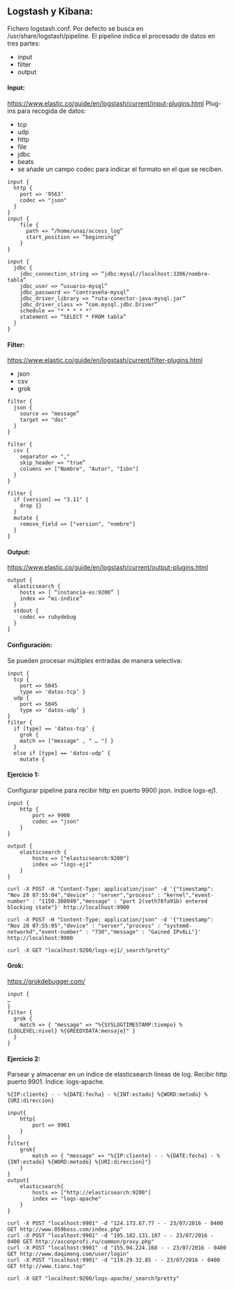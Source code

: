 ## Logstash y Kibana:

Fichero logstash.conf. Por defecto se busca en /usr/share/logstash/pipeline. El pipeline indica el procesado de datos en tres partes:
* input
* filter
* output
#### Input:
https://www.elastic.co/guide/en/logstash/current/input-plugins.html
Plug-ins para recogida de datos: 
* tcp
* udp
* http
* file
* jdbc
* beats
* se añade un campo codec para indicar el formato en el que se reciben.
```
input {
  http {
    port => '9563’
    codec => "json"
  }
}
input {
    file {
      path => “/home/unai/access_log”
      start_position => “beginning”
    }
}

input {
  jdbc {
    jdbc_connection_string => “jdbc:mysql//localhost:3306/nombre-tabla”
    jdbc_user => “usuario-mysql”
    jdbc_password => “contraseña-mysql”
    jdbc_driver_library => “ruta-conector-java-mysql.jar”
    jdbc_driver_class => “com.mysql.jdbc.Driver”
    schedule => "* * * * *"
    statement => “SELECT * FROM tabla”
  }
}
```
#### Filter:
https://www.elastic.co/guide/en/logstash/current/filter-plugins.html
* json
* csv
* grok
```
filter {
  json {
    source => "message”
    target => "doc"
  }
}

filter {
  csv {
    separator => ","
    skip_header => "true”
    columns => ["Nombre", "Autor", "Isbn"]
  }
}

filter {
  if [version] == "3.11" {
    drop {}
  }
  mutate {
    remove_field => ["version", "nombre"]
  }
}
```
#### Output:
https://www.elastic.co/guide/en/logstash/current/output-plugins.html
```
output {
  elasticsearch {
    hosts => [ “instancia-es:9200” ]
    index => “mi-índice”
  }
  stdout {
    codec => rubydebug
  }
}
```
#### Configuración:
Se pueden procesar múltiples entradas de manera selectiva:
```
input {
  tcp {
    port => 5045
    type => 'datos-tcp’ }
  udp {
    port => 5045
    type => 'datos-udp’ }
}
filter {
  if [type] == 'datos-tcp’ {
    grok {
    match => ["message" , " … "] }
  }
  else if [type] == 'datos-udp’ {
    mutate {
```

#### Ejercicio 1:
Configurar pipeline para recibir http en puerto 9900 json. índice logs-ej1. 
```
input {
    http {
        port => 9900
        codec => "json"
    }
}

output {
    elasticsearch {
        hosts => ["elasticsearch:9200"]
        index => "logs-ej1"
    }
}

curl -X POST -H "Content-Type: application/json" -d '{"timestamp": "Nov 28 07:55:04","device" : "server","process" : "kernel","event-number" : "1150.308049","message" : "port 2(veth78fa91b) entered blocking state"}' http://localhost:9900

curl -X POST -H "Content-Type: application/json" -d '{"timestamp": "Nov 28 07:55:05","device" : "server","process" : "systemd-networkd","event-number" : "730","message" : "Gained IPv6LL"}' http://localhost:9900

curl -X GET "localhost:9200/logs-ej1/_search?pretty"
```
#### Grok:
https://grokdebugger.com/
```
input {
…
}
filter {
  grok {
    match => { "message" => "%{SYSLOGTIMESTAMP:tiempo} %{LOGLEVEL:nivel} %{GREEDYDATA:mensaje}" }
  }
}
```

#### Ejercicio 2:
Parsear y almacenar en un índice de elasticsearch líneas de log. Recibir http puerto 9901. Índice: logs-apache.
```
%{IP:cliente} - - %{DATE:fecha} - %{INT:estado} %{WORD:metodo} %{URI:direccion}

input{
    http{
        port => 9901
    }
}
filter{
    grok{
        match => { "message" => "%{IP:cliente} - - %{DATE:fecha} - %{INT:estado} %{WORD:metodo} %{URI:direccion}"}
    }
}
output{
    elasticsearch{
        hosts => ["http://elasticsearch:9200"]
        index => "logs-apache"
    }
}

curl -X POST "localhost:9901" -d "124.173.67.77 - - 23/07/2016 - 0400 GET http://www.059boss.com/index.php"
curl -X POST "localhost:9901" -d "195.182.131.107 - - 23/07/2016 - 0400 GET http://asconprofi.ru/common/proxy.php"
curl -X POST "localhost:9901" -d "155.94.224.168 - - 23/07/2016 - 0400 GET http://www.daqimeng.com/user/login"
curl -X POST "localhost:9901" -d "119.29.32.85 - - 23/07/2016 - 0400 GET http://www.tianx.top"

curl -X GET "localhost:9200/logs-apache/_search?pretty"
```

